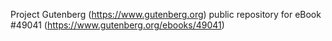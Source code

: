 Project Gutenberg (https://www.gutenberg.org) public repository for eBook #49041 (https://www.gutenberg.org/ebooks/49041)
